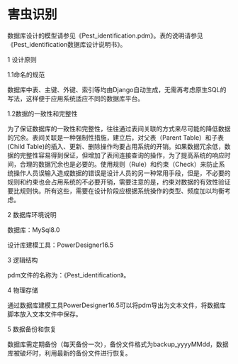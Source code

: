 # **害虫识别**

数据库设计的模型请参见《Pest_identification.pdm》。表的说明请参见《Pest_identification数据库设计说明书》。

1 设计原则

1.1命名的规范

数据库中表、主键、外键、索引等均由Django自动生成，无需再考虑原生SQL的写法，这样便于应用系统适应不同的数据库平台。

1.2数据的一致性和完整性

为了保证数据库的一致性和完整性，往往通过表间关联的方式来尽可能的降低数据的冗余。表间关联是一种强制性措施，建立后，对父表（Parent Table）和子表(Child Table)的插入、更新、删除操作均要占用系统的开销。如果数据冗余低，数据的完整性容易得到保证，但增加了表间连接查询的操作，为了提高系统的响应时间，合理的数据冗余也是必要的。使用规则（Rule）和约束（Check）来防止系统操作人员误输入造成数据的错误是设计人员的另一种常用手段，但是，不必要的规则和约束也会占用系统的不必要开销，需要注意的是，约束对数据的有效性验证要比规则快。所有这些，需要在设计阶段应根据系统操作的类型、频度加以均衡考虑。

2 数据库环境说明

数据库：MySql8.0

设计库建模工具：PowerDesigner16.5

3 逻辑结构

pdm文件的名称为：《Pest_identification》。

4 物理存储

通过数据库建模工具PowerDesigner16.5可以将pdm导出为文本文件，将数据库脚本放入文本文件中保存。

5 数据备份和恢复

数据库需定期备份（每天备份一次），备份文件格式为backup_yyyyMMdd，数据库被破坏时，利用最新的备份文件进行恢复。